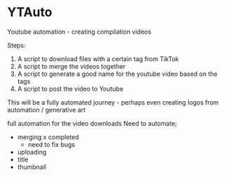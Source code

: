 # YTAuto
Youtube automation - creating compilation videos 


Steps: 
1) A script to download files with a certain tag from TikTok 
2) A script to merge the videos together 
3) A script to generate a good name for the youtube video based on the tags 
4) A script to post the video to Youtube 


This will be a fully automated journey - perhaps even creating logos from automation / generative art 



full automation for the video downloads
Need to automate; 
- merging x completed 
  - need to fix bugs 
- uploading 
- title 
- thumbnail
